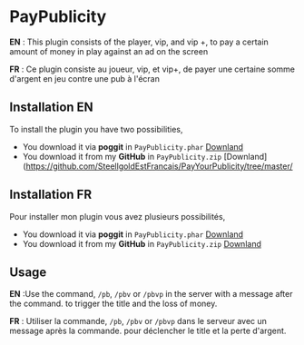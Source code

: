 # PayPublicity

**EN** : This plugin consists of the player, vip, and vip +, to pay a certain amount of money in play against an ad on the screen

**FR** : Ce plugin consiste au joueur, vip, et vip+, de payer une certaine somme d'argent en jeu contre une pub à l'écran

## Installation EN

To install the plugin you have two possibilities,
* You download it via **poggit** in ```PayPublicity.phar``` [Downland](https://poggit.pmmp.io/ci/SteellgoldEstFrancais/PayYourPublicity/PayPublicityEN)
* You download it from my **GitHub** in ```PayPublicity.zip``` [Downland](https://github.com/SteellgoldEstFrancais/PayYourPublicity/tree/master/

## Installation FR
Pour installer mon plugin vous avez plusieurs possibilités, 
* You download it via **poggit** in ```PayPublicity.phar``` [Downland](https://poggit.pmmp.io/ci/SteellgoldEstFrancais/PayYourPublicity/PayPublicityFR)
* You download it from my **GitHub** in ```PayPublicity.zip``` [Downland](https://github.com/SteellgoldEstFrancais/PayYourPublicity/tree/master/PayPublicityFR)


## Usage

**EN** :Use the command, ```/pb```, ```/pbv``` or ```/pbvp``` in the server with a message after the command. to trigger the title and the loss of money.

**FR** : Utiliser la commande, ```/pb```, ```/pbv``` or ```/pbvp``` dans le serveur avec un message après la commande. pour déclencher le title et la perte d'argent.
